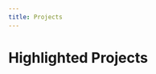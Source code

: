 ```yaml
---
title: Projects
---
```


<main id="show">

  <div class="vp-doc">

# Highlighted Projects

  </div>

  <ul>
    <Card
      title="Calc Fast"
      image="/images/projects/calcfast.png"
      url="https://play.google.com/store/apps/details?id=gautemo.game.calcfast"
      type="🤖"
      color="#43800c"
      :tech="['Android', 'Kotlin']"
    >
      <template #description>
          <p>
            Calc Fast is my biggest success so far! With daily players all over the world and many hundred thousand downloads. Calc Fast is a math game where you have 60 seconds to answer as many equations as possible. Giving you a score you can compete in the leaderboard with or just try to improve the next time you play.
          </p>
          <a href="https://play.google.com/store/apps/details?id=gautemo.game.calcfast" target="_blank" rel="noopener">
            <img src="./assets/google-play-badge.png" alt="Get it on Google Play" style="width: 200px"/>
          </a>
        </template>
    </Card>     
    <Card
      title="Camera Timer"
      image="/images/projects/camera_timer.png"
      url="https://play.google.com/store/apps/details?id=app.gautemo.cameratimer"
      type="🤖"
      color="#006064"
      :tech="['Android', 'Kotlin']"
    >
      <template #description>
          <p>
            This is a camera app that takes multiple photos in an interval. Simply pick your wanted initial delay, interval and how many photos you want.
          </p>
          <a href="https://play.google.com/store/apps/details?id=app.gautemo.cameratimer" target="_blank" rel="noopener">
            <img src="./assets/google-play-badge.png" alt="Get it on Google Play" style="width: 200px"/>
          </a>
        </template>
    </Card>    
    <Card
      title="Kuizzi"
      image="/images/projects/kuizzi.png"
      url="https://kuizzi.app"
      github="https://github.com/gautemo/kuizzi"
      type="🕸️"
      color="#f4303c"
      :tech="['Vue', 'Firebase']"
    >
      <template #description>
          <p>
            A quiz game for your friends. You can create your own quiz and play it live with your friends who answers with their own device.
          </p>
        </template>
    </Card>    
    <Card
      title="Ordle"
      image="/images/projects/ordle.jpg"
      url="https://ordle.no"
      github="https://github.com/gautemo/ordle"
      type="🕸️"
      color="#005e7d"
      :tech="['Vue']"
    >
      <template #description>
          <p>
            Ordle is the Norwegian version of wordle, a fun word game where you guess the word of the day.
          </p>
        </template>
    </Card>      
    <Card
      title="Chances"
      image="/images/projects/chances.png"
      type="🤖"
      url="https://play.google.com/store/apps/details?id=gautemo.game.randomdicecoinnumber"
      color="#ff5200"
      :tech="['Android', 'Java']"
    >
      <template #description>
          <p>
            Are you in need of some dice, cards, need to flip a coin, or get a random number, but you don't have the items on you? Fear not, this app will save you. Now you always can do this from your phone.
          </p>
          <a href="https://play.google.com/store/apps/details?id=gautemo.game.randomdicecoinnumber" target="_blank" rel="noopener">
            <img src="./assets/google-play-badge.png" alt="Get it on Google Play" style="width: 200px"/>
          </a>
        </template>
    </Card>      
    <Card
      title="Planning Poker"
      image="/images/projects/planning_poker.png"
      url="https://planning-poker-w.web.app/"
      github="https://github.com/gautemo/planning-poker"
      type="🕸️"
      color="#006155"
      :tech="['Vue', 'Firebase']"
    >
      <template #description>
          <p>
            Play planning poker together, each team member visits the site on their phone and has a screen with the dashboard visible in the room to get an overview of every vote.
          </p>
        </template>
    </Card>       
    <Card
      title="Run from Robots"
      image="/images/projects/run_robots.png"
      type="🤖"
      url="https://play.google.com/store/apps/details?id=gautemo.game.runaway"
      color="#4d5d7b"
      :tech="['Android', 'Java']"
    >
      <template #description>
          <p>
            Run from Robots is a game where you need to survive for as long as you can. Don't get caught by the robots. This game is a re-creating of my first desktop game.
          </p>
          <a href="https://play.google.com/store/apps/details?id=gautemo.game.runaway" target="_blank" rel="noopener">
            <img src="./assets/google-play-badge.png" alt="Get it on Google Play" style="width: 200px"/>
          </a>
        </template>
    </Card>       
    <Card
      title="Fatty Bird"
      image="/images/projects/fatty_bird.png"
      type="🤖"
      url="https://play.google.com/store/apps/details?id=gautemo.game.fattybird"
      color="#09c7c7"
      :tech="['libGDX', 'Java']"
    >
      <template #description>
          <p>
            Fatty Bird is a fun twist based on the famous Flappy Bird game. Made with the cross-platform game-development application framework libGDX.
          </p>
          <a href="https://play.google.com/store/apps/details?id=gautemo.game.fattybird" target="_blank" rel="noopener">
            <img src="./assets/google-play-badge.png" alt="Get it on Google Play" style="width: 200px"/>
          </a>
        </template>
    </Card>       
    <Card
      title="Feed the Monster King"
      image="/images/projects/feed_monster.jpg"
      type="🤖"
      url="https://play.google.com/store/apps/details?id=game.gautemo.feedthemonsterking"
      color="#842a57"
      :tech="['Android', 'Java', 'Kotlin']"
    >
      <template #description>
          <p>
            Feed the Monster King was my first real Android app. It's mainly a drinking game where you don't want to be the one who kills the monster!
          </p>
          <a href="https://play.google.com/store/apps/details?id=game.gautemo.feedthemonsterking" target="_blank" rel="noopener">
            <img src="./assets/google-play-badge.png" alt="Get it on Google Play" style="width: 200px"/>
          </a>
        </template>
    </Card>       
    <Card
      title="Exermon"
      image="/images/projects/exermon.png"
      type="🤖"
      url="https://play.google.com/store/apps/details?id=gautor.games.exermon"
      color="#8fc5e4"
      :tech="['Android', 'Java']"
    >
      <template #description>
          <p>
            Exermon is co-created with Torbjørn Høivik. Exermon is inspired by Tamagotchi, you need to do a strength workout to keep your monster from dying and gaining strength.
          </p>
          <a href="https://play.google.com/store/apps/details?id=gautor.games.exermon" target="_blank" rel="noopener">
            <img src="./assets/google-play-badge.png" alt="Get it on Google Play" style="width: 200px"/>
          </a>
        </template>
    </Card>       
    <Card
      title="COVID-19 Timeline"
      image="/images/projects/covid.webp"
      url="https://covid-19-timeline.netlify.app/"
      github="https://github.com/gautemo/covid19-timeline"
      type="🕸️"
      color="#2f4564"
      :tech="['Vue', 'Google Maps']"
    >
      <template #description>
          <p>
            Timeline of how the virus Covid-19 has spread across the world. Visualized in Google Maps and focuses on currently infected.
          </p>
        </template>
    </Card>      
    <Card
      title="touch-cli-windows"
      image="/images/projects/touch.png"
      github="https://github.com/gautemo/touch-cli-windows"
      color="#e21414"
      :tech="['JavaScript']"
    >
      <template #description>
          <p>
            Mac and Linux have the simple touch command in the terminal. But on Windows, it's hard to create files in the terminal. Install this package to solve the problem. 'npm i -g touch-cli-windows' to install and 'touch index.html app.js' to use.
          </p>
        </template>
    </Card>       
    <Card
      title="Emojis Picker"
      image="/images/projects/emoji.png"
      github="https://github.com/gautemo/emoji-picker"
      color="#efaf42"
      :tech="['Vue', 'Electron']"
    >
      <template #description>
          <p>
            This app shows you all the emojis and smileys. You can click on the emoji to copy it to the clipboard. You can also search to quickly find the emoji you want.
          </p>
          <p>
            Download at <a href="https://www.microsoft.com/en-us/p/emojis-picker/9nfq6j6h002j" target="_blank" rel="noopener">
              Microsoft Store
            </a>
          </p>
        </template>
    </Card>     
    <Card
      title="Web Safe Fonts"
      image="/images/projects/safe_fonts.png"
      url="https://web-safe-fonts.vercel.app/"
      github="https://github.com/gautemo/web-safe-fonts"
      type="🕸️"
      color="#525252"
      :tech="['Vue']"
    >
      <template #description>
          <p>
            Overview of web safe fonts in a page similar to Google Fonts.
          </p>
        </template>
    </Card>       
    <Card
      title="Christmas Game"
      image="/images/projects/christmas_game.png"
      url="https://christmas-game.netlify.app/"
      github="https://github.com/gautemo/christmas-game"
      type="🕸️"
      color="#c24537"
      :tech="['Vue', 'Firebase']"
    >
      <template #description>
          <p>
            Collect as many presents as you can and climb the high-score list. P.S. try out darkmode.
          </p>
        </template>
    </Card>       
    <Card
      title="Fargespillet"
      image="/images/projects/color_game.png"
      url="http://fargespillet.surge.sh/"
      github="https://github.com/gautemo/game-hue-colors"
      type="🕸️"
      color="#5d49ca"
      :tech="['Vue']"
    >
      <template #description>
          <p>
            A color game I made for my 2 years old niece, where you use the Phillips Hue color lamps to learn colors. Playable in Norwegian and Dutch.
          </p>
        </template>
    </Card>       
  </ul>
</main>

<script setup>
import Card from './components/Card.vue'
</script>

<style scoped>
  h1 {
    margin-bottom: 0.5rem;
  }

  p:not(:first-child) {
    margin-top: 0.5rem;
  }

  ul {
    display: grid;
    grid-template-columns: repeat(auto-fill, minmax(350px,1fr));
    gap: 1rem;
    list-style: none;
    padding: 0;
  }
</style>
